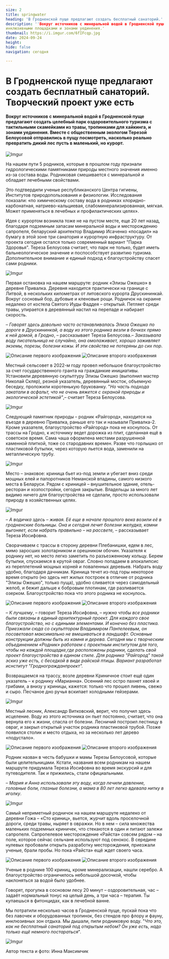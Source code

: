 ```yaml
---
size: 2
title: springwater
heading: 'В Гродненской пуще предлагают создать бесплатный санаторий.'
description: ''Вокруг источников с минеральной водой в Гродненской пуще предлагают создать культурную среду: целебный парк с тактильными скамейками из травы, тропинками для хайкинга, 
инклюзивными площадками и зонами уединения.'
thumbnail: https://i.imgur.com/6fIFcqp.jpg
date: 2024-09-24
height: 
hide: false
navigation: сегодня

---
```

# **В Гродненской пуще предлагают создать бесплатный санаторий. Творческий проект уже есть**

#### Вокруг источников с минеральной водой в Гродненской пуще предлагают создать целебный парк оздоровительного туризма с тактильными скамейками из травы, тропинками для хайкинга, и зонами уединения. Вместе с общественным экологом Терезой Белоусовой отправились в пущу посмотреть, насколько реально превратить дикий лес пусть в маленький, но курорт. 

![Imgur](https://i.imgur.com/Nnoincq.jpg)

На нашем пути 5 родников, которые в прошлом году признали гидрологическими памятниками природы местного значения именно из-за состава воды. Родниковая смешивается с минеральной и обладает лечебными свойствами.

Это подтвердили ученые республиканского Центра гигиены, Институтов природопользования и физиологии. Исследования показали: «по химическому составу вода в родниках хлоридно-карбонатная,
натриево-кальциевая, слабоминерализированная, мягкая. Может применяться в лечебных и профилактических целях». 

Идея с курортом возникла тоже не на пустом месте, еще 20 лет назад, благодаря подземным запасам минеральной воды и месторождению сапропеля, беларуский архитектор Владимир Исаченко «посадил» на бумагу в этой зоне три санатория и курортную инфраструктуру. От проекта сегодня остался только современный вариант "Парка Здоровья". Тереза Белоусова считает, что парк не только, будет иметь бальнеологическое значение и поспособствует развитию туризма. Дополнительное внимание и единый подход к благоустройству спасет сами родники. 

![Imgur](https://i.imgur.com/KyvWCnv.jpg)

Первая остановка на нашем маршруте: родник «Элизы Ожешко» в деревне Привалка. Деревня находится практически на границе с Литвой, в нескольких километрах от литовского курорта Друскининкай. Вокруг сосновый бор, дубовые и кленовые рощи. Родничок на окраине недалеко от костела Святого Иуды Фаддея – открытый. Петляет среди травы, упирается в деревянный настил на перепаде и набирает скорость.

– _Говорят здесь довольно часто останавливалась Элиза Ожешко по дороге в Друскининкай, а воду из этого родника везли в бочках прямо к ней домой, в Гродно_, – рассказывает Тереза Белоусова.– _Заказывала воду писательница не случайно, она омолаживает, хорошо заживляет экземы, порезы, болезни кожы. И эти свойства не потеряны до сих пор_. 

<div class="gallery2">
<img src="https://i.imgur.com/M7zR8pl.jpeg" alt="Описание первого изображения"> 
<img src="https://i.imgur.com/vuct2PB.jpeg" alt="Описание второго изображения"> 
</div>

Местный сельсовет в 2022-м году провел небольшое благоустройство за счет государственного гранта на гражданкие инициативы.  Установили деревянную скульптуру Элизы Ожешко (выполнил мастер Николай Скляр), резной указатель, деревянный мосток, объемную беседку, проложили коротенькую брукованку. "_Но часть подхода закатали в асфальт, что не очень вяжется с охраной природы и экологической эстетикой"_,– считает Тереза Белоусова.

![Imgur](https://i.imgur.com/g8XTjJF.jpg)

Следующий памятник природы – родник «Райгород», находится на въезде в деревню Привалка, раньше его так и называли Привалка-2. Кроме указателя, благоустройство «Райгород» пока не коснулось. От трассы на Гродно, к источнику ведет дорожка из плит, сделанная ещё в советское время. Сама чаша оформлена местами разрушенной каменной плиткой, тоже со стародавних времен. Разве что горлышко от пластиковой бутылки, через которую льется вода, заменили на металлическую трубу. 

![Imgur](https://i.imgur.com/Cn8bDMN.jpg)

Место – знаковое: криница бьет из-под земли и убегает вниз среди мощных елей и папоротников Неманской впадины, самого низкого места в Беларуси. Рядом с криницей – внушительное здание, отель-ресторан и хозпостройки, сегодня закрытые. Владельцы за много лет видимо ничего для благоустройства не сделали, просто использовали природу в хозяйственных целях.

![Imgur](https://i.imgur.com/6fIFcqp.jpg)

– _А водичка здесь – живая. Её еще в начале прошлого века возили её в гродненские больницы. Она и сегодня лечит болезни желудка, камни выгоняет, если набрать правильно –  на рассвете,_ – рассказывает Тереза Иосифовна.

Сворачиваем с трассы в сторону деревни Плебанишки, едем в лес, мимо заросших золотарником и орешником обочин. Указателя к роднику нет, но место легко заметить по разъезженному кольцу. 
Берем бутылки, спускаемся в крутой овраг. Словно попадаем в апокалипсис из переплетений мощных корней и поваленных деревьев. Набрать воду удобно, благодаря дачникам. Криница течет из-под горы некоторое время открыто (но здесь нет жилых построек в отличие от родника "Элизы Ожешко", только пуща), удобно сливается через самодельный желоб, и бежит дальше к бобровым плотинам, где разливается озерком. Благоустройство пока что этого родника не коснулось. 

<div class="gallery2">
<img src="https://i.imgur.com/xTZb1zV.jpeg" alt="Описание первого изображения"> 
<img src="https://i.imgur.com/MnbmsDw.jpeg" alt="Описание второго изображения"> 
</div>

– _К лучшему_, – говорит Тереза Иосифовна, – _нужно чтобы все родники были связаны в единый архитектурный проект. Для каждого свое благоустройство, но с едиными элементами. И конечно без пластика. Приезжали сюда со скульптором Владимиром Пантелеевым, он посоветовал максимально не вмешиваться в ландшафт. Основные конструкции должны быть из камня и дерева. Сегодня мы с творческим объединением «Родник»  работаем с проектным институтом для того, чтобы на каждой площадке,где расположены родники, сделать свой проект благоустройства в едином стиле. Для родника "Райгород" такой эскиз уже есть, с беседкой в виде райской птицы. Вариант разработал иснститут "Гродногражданпроект"._

Возвращаемся на трассу, возле деревни Криничное стоит ещё один указатель –  к роднику «Марианна». Осенний лес остро пахнет хвоей и грибами, а внизу у криницы, кажется: только что прошел ливень, свежо и сыро. Песчаное дно ручья вскипает холодными гейзерами.

![Imgur](https://i.imgur.com/aJoBJSj.jpg)

Местный лесник, Александр Витковский, верит, что получил здесь исцеление. Воду из этого источника он пьет постоянно, считает, что она вернула его к жизни, спасла от болезни. Лесничий построил лестницу в овраг, и закрыл открытый участок родника пластиковой трубой. Позже появился столик и место отдыха, но за несколько лет дерево «подустало». 

<div class="gallery2">
<img src="https://i.imgur.com/YsSqcR1.jpeg" alt="Описание первого изображения"> 
<img src="https://i.imgur.com/F6FJdAp.jpeg" alt="Описание второго изображения"> 
</div>

Родник назван в честь бабушки и мамы Терезы Белоусовой, которые были целительницами. Кстати, названия всем родникам на нашем маршруте придумала Тереза Иосифовна во время экскурсий и для путеводителя. Так и прижились, стали официальными.

– _Мария и Анна использовали эту воду, когда лечили давление, головные боли, глазные болезни, а мама в 80 лет легко вдевала нитку в иголку_.

![Imgur](https://i.imgur.com/R5ROafQ.jpg)

Самый неприметный родничок на нашем маршруте недалеко от деревни Гожа – «Сто криниц», вьется, журчит вдоль проселочной дороги, среди травы, ныряет в овражки. Но в нем – сила множества маленьких подземных криничек, что стекаются в один и питают залежи сапропеля. Сапропелевое месторождение «Райста» совсем рядом – на поле, которое сейчас сельчане используют под сенокос. В середине нулевых пробовали открыть разработку месторождения, приезжали ученые, брали пробы. Но пока «Райста» ещё ждет своего часа. 

<div class="gallery2">
<img src="https://i.imgur.com/fEcYJF4.jpeg" alt="Описание первого изображения"> 
<img src="https://i.imgur.com/BtRyfGj.jpeg" alt="Описание второго изображения"> 
</div>

Ученые в роднике 100 криниц, кроме минерализации, нашли серебро. А благоустройство ограничилось небольшой досочкой, чтобы наклоняться за водой было удобнее.

Говорят, прогулка в сосновом лесу 20 минут – оздоровительная, час – задаёт нормальный тонус на целый день, а три часа – терапия. Ты купаешься в фитонцидах, как в лечебной ванне.  

Мы потратили несколько часов в Гродненской пуще, пускай пока что без лавочек и оборудованных тропинок, без стендов про флору и фауну, инклюзивных зон отдыха. Мы дышали, пили родниковую воду. "_Что это, как не бесплатный санаторий под открытым небом? Он уже есть, надо только ещё немного постараться_".

![Imgur](https://i.imgur.com/FfKao1h.jpg)

Автор текста и фото: Инна Максимчик


